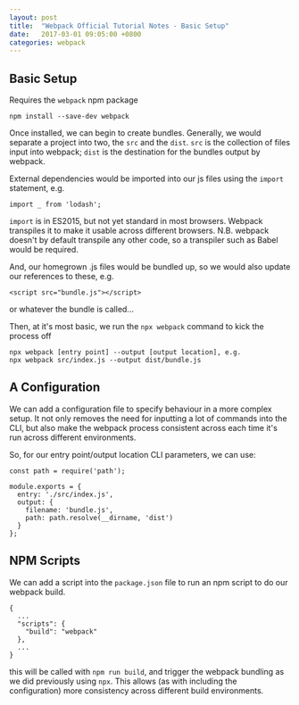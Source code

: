 ```yaml
---
layout: post
title:  "Webpack Official Tutorial Notes - Basic Setup"
date:   2017-03-01 09:05:00 +0800
categories: webpack
---
```


Basic Setup
---

Requires the `webpack` npm package

```
npm install --save-dev webpack
```

Once installed, we can begin to create bundles. Generally, we would separate a project into two, the `src` and the `dist`. `src` is the collection of files input into webpack; `dist` is the destination for the bundles output by webpack.

External dependencies would be imported into our js files using the `import` statement, e.g.

```
import _ from 'lodash';
```

`import` is in ES2015, but not yet standard in most browsers. Webpack transpiles it to make it usable across different browsers. N.B. webpack doesn't by default transpile any other code, so a transpiler such as Babel would be required.

And, our homegrown .js files would be bundled up, so we would also update our references to these, e.g.

```
<script src="bundle.js"></script>
```

or whatever the bundle is called...

Then, at it's most basic, we run the `npx webpack` command to kick the process off

```
npx webpack [entry point] --output [output location], e.g.
npx webpack src/index.js --output dist/bundle.js
```


A Configuration
---

We can add a configuration file to specify behaviour in a more complex setup. It not only removes the need for inputting a lot of commands into the CLI, but also make the webpack process consistent across each time it's run across different environments.

So, for our entry point/output location CLI parameters, we can use:

```
const path = require('path');

module.exports = {
  entry: './src/index.js',
  output: {
    filename: 'bundle.js',
    path: path.resolve(__dirname, 'dist')
  }
};
```

NPM Scripts
---

We can add a script into the `package.json` file to run an npm script to do our webpack build.

```
{
  ...
  "scripts": {
    "build": "webpack"
  },
  ...
}
```

this will be called with `npm run build`, and trigger the webpack bundling as we did previously using `npx`. This allows (as with including the configuration) more consistency across different build environments.
